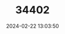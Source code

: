 ---
title: "34402"
category: "Persea schiedeana"
draft: false
date: 2024-02-22 13:03:50
languages:
  Spanish; Castilian: ["Aguacate de Montaña", "Aguacatón", "Chinini", "Coyó", "Yas"]
  English: ["Coyo Avocado"]
---